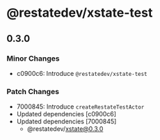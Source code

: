 # @restatedev/xstate-test

## 0.3.0

### Minor Changes

- c0900c6: Introduce `@restatedev/xstate-test`

### Patch Changes

- 7000845: Introduce `createRestateTestActor`
- Updated dependencies [c0900c6]
- Updated dependencies [7000845]
  - @restatedev/xstate@0.3.0
